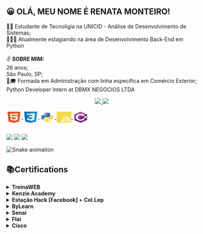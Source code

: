 ## 😀 OLÁ, MEU NOME É RENATA MONTEIRO!

🧑‍🎓 Estudante de Tecnoligia na UNICID - Análise de Desenvolvimento de Sistemas;<br> 
👜🧑‍💻 Atualmente estagiando na área de Desenvolvimento Back-End em Python<br> 
<br> 
✌️ <b>SOBRE MIM: </b>
<br>
26 anos;<br> 
São Paulo, SP;<br> 
📜🎓 Formada em Administração com linha específica em Comércio Exterior;<br> 
Python Developer Intern at DBMX NEGOCIOS LTDA<br> 

<div align="center">
  <a href="https://github.com/renatamoon">
  <img height="180em" src="https://github-readme-stats.vercel.app/api?username=renatamoon&show_icons=true&theme=calm&include_all_commits=false&count_private=true"/>
  <img height="180em" src="https://github-readme-stats.vercel.app/api/top-langs/?username=renatamoon&layout=compact&langs_count=7&theme=kacho_ga"/>
</div>
  <div style="display: inline_block"><br>
  
  <img align="center" alt="Renata-HTML" height="30" width="40" src="https://raw.githubusercontent.com/devicons/devicon/master/icons/html5/html5-original.svg">
  <img align="center" alt="Renata-CSS" height="30" width="40" src="https://raw.githubusercontent.com/devicons/devicon/master/icons/css3/css3-original.svg">
  <img align="center" alt="Renata-Python" height="30" width="40" src="https://raw.githubusercontent.com/devicons/devicon/master/icons/python/python-original.svg">
  <img align="center" alt="Renata-Js" height="30" width="40" src="https://raw.githubusercontent.com/devicons/devicon/master/icons/javascript/javascript-plain.svg">
  <img align="center" alt="Renata-Csharp" height="30" width="40" src="https://raw.githubusercontent.com/devicons/devicon/master/icons/csharp/csharp-original.svg">
    
    
  </div>
  
  ##
  
<div> 
  <a href="https://instagram.com/recardosso" target="_blank"><img src="https://img.shields.io/badge/-Instagram-%23E4405F?style=for-the-badge&logo=instagram&logoColor=white" target="_blank"></a>
  <a href = "mailto:r.cardoso.monteiro1@gmail.com"><img src="https://img.shields.io/badge/-Gmail-%23333?style=for-the-badge&logo=gmail&logoColor=white" target="_blank"></a>
  <a href="https://www.linkedin.com/in/renata-monteiro-095b59101/" target="_blank"><img src="https://img.shields.io/badge/-LinkedIn-%230077B5?style=for-the-badge&logo=linkedin&logoColor=white" target="_blank"></a> 
 
  ![Snake animation](https://github.com/renatamoon/renatamoon/blob/output/github-contribution-grid-snake.svg)
 
</div>
  
  <!-- BOOTCAMPS -->
<section>
    <h2>📚Certifications</h2>
    <!-- DIGITAL INNOVATION ONE -->
    <details>
        <summary><strong>TreinaWEB</strong></summary>
        <a href="Desktop\PycharmProjects\img\treinaweb.jpeg" target="_blank"><img src="Desktop\PycharmProjects\img\treinaweb.jpeg"  height="60" alt="treinaweb fullstack" title="treinaweb fullstack"></a>
        <img src="imgs/vazio.png" width="10px">
        <a href="bootcamps/dio/santanderfullstack1.jpeg" target="_blank"><img src="bootcamps/dio/santanderfullstack1.jpeg"  height="60" alt="santander fullstack" title="santander fullstack"></a>
        <img src="imgs/vazio.png" width="10px">
    </details>
    <details>
    <!-- KENZIE ACADEMY -->
        <summary><strong>Kenzie Academy</strong><br>
        </summary>
        <div>
            <a href="bootcamps/kenzieAcademy/ka3.jpeg" target="_blank"><img src="bootcamps/kenzieAcademy/ka3.jpeg"  height="60" alt="Introdução a programação com python" title="Introdução a programação com python"></a>
            <img src="imgs/vazio.png" width="10px">
            <a href="bootcamps/kenzieAcademy/ka1.jpeg" target="_blank"><img src="bootcamps/kenzieAcademy/ka1.jpeg"  height="60" alt="semana web" title="Semana web"></a>
            <img src="imgs/vazio.png" width="10px">
            <a href="bootcamps/kenzieAcademy/ka2.jpg" target="_blank"><img src="bootcamps/kenzieAcademy/ka2.jpg"  height="60" alt="Introdução a programação com javascript" title="Introdução a programação com javascript"></a>
            <img src="imgs/vazio.png" width="10px">
            <a href="bootcamps/kenzieAcademy/ka4.jpeg" target="_blank"><img src="bootcamps/kenzieAcademy/ka4.jpeg"  height="60" alt="maratona do zero ao código" title="maratona do zero ao código"></a>
            <img src="imgs/vazio.png" width="10px">
            <br>
        </div>
    </details>
    <!-- ESTAÇÃO HACK -->
    <details>
        <summary><strong>Estação Hack [Facebook] + Cel.Lep</strong></summary>
        <a href="bootcamps/cellep/c1.jpeg" target="_blank"><img src="bootcamps/cellep/c1.jpeg"  height="60" alt="Backend" title="BackEnd"></a>
        <img src="imgs/vazio.png" width="10px">
        <a href="bootcamps/cellep/c2.jpeg" target="_blank"><img src="bootcamps/cellep/c2.jpeg"  height="60" alt="Ui/Ux + Prototype web" title="Ui/Ux + Prototype web"></a>
        <img src="imgs/vazio.png" width="10px">
        <br>
    </details>
    <!-- BYLEARN -->
    <details>
        <summary><strong>ByLearn</strong></summary>
        <a href="bootcamps/bylearn/bl1.jpeg" target="_blank"><img src="bootcamps/bylearn/bl1.jpeg"  height="60" alt="Python faixa preta" title="Python faixa preta"></a>
        <img src="imgs/vazio.png" width="10px">
        <br>
    </details>
    <!-- SENAI -->
    <details>
        <summary><strong>Senai</strong></summary><br>
        <a href="bootcamps/senai/s1.jpeg" target="_blank"><img src="bootcamps/senai/s1.jpeg"  height="60" alt="Logica de programação" title="Logica de programação"></a>
        <img src="imgs/vazio.png" width="10px">
        <a href="bootcamps/senai/s2.jpeg" target="_blank"><img src="bootcamps/senai/s2.jpeg"  height="60" alt="Tecnologia da Informação e Comunicação" title="Tecnologia da Informação e Comunicação"></a>
        <img src="imgs/vazio.png" width="10px">
        <br>
    </details>
    <!-- FLAI -->
    <details>
        <summary><strong>Flai</strong></summary>
        <a href="bootcamps/flai/f1.jpeg" target="_blank"><img src="bootcamps/flai/f1.jpeg"  height="60" alt="Data Science" title="Data Science"></a>
        <img src="imgs/vazio.png" width="10px">
    </details>
    <!-- CISCO -->
    <details>
        <summary><strong>Cisco</strong></summary>
        <a href="bootcamps/cisco/cisco0.jpeg" target="_blank"><img src="bootcamps/cisco/cisco0-0.jpeg"  height="60" alt="cisco bootcamp" title="cisco bootcamp"></a>
        <img src="imgs/vazio.png" width="10px">
    </details>
</section>
